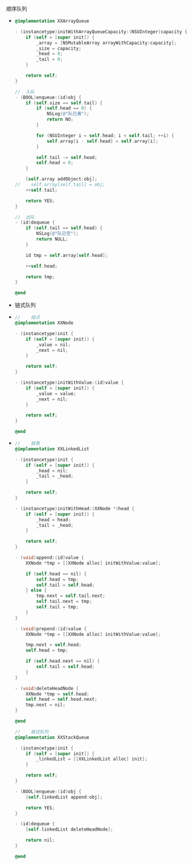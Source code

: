 顺序队列

* ```Objective-C
  @implementation XXArrayQueue

  - (instancetype)initWithArrayQueueCapacity:(NSUInteger)capacity {
      if (self = [super init]) {
          _array = [NSMutableArray arrayWithCapacity:capacity];
          _size = capacity;
          _head = 0;
          _tail = 0;
      }

      return self;
  }

  //  入队
  - (BOOL)enqueue:(id)obj {
      if (self.size == self.tail) {
          if (self.head == 0) {
              NSLog(@"队已满");
              return NO;
          }

          for (NSUInteger i = self.head; i < self.tail; ++i) {
              self.array[i - self.head] = self.array[i];
          }

          self.tail -= self.head;
          self.head = 0;
      }

      [self.array addObject:obj];
  //    self.array[self.tail] = obj;
      ++self.tail;

      return YES;
  }

  //  出队
  - (id)dequeue {
      if (self.tail == self.head) {
          NSLog(@"队已空");
          return NULL;
      }

      id tmp = self.array[self.head];

      ++self.head;

      return tmp;
  }

  @end
  ```
* 链式队列

* ```Objective-C
  //    结点
  @implementation XXNode

  - (instancetype)init {
      if (self = [super init]) {
          _value = nil;
          _next = nil;
      }

      return self;
  }

  - (instancetype)initWithValue:(id)value {
      if (self = [super init]) {
          _value = value;
          _next = nil;
      }

      return self;
  }

  @end
  ```
* ```Objective-C
  //    链表
  @implementation XXLinkedList

  - (instancetype)init {
      if (self = [super init]) {
          _head = nil;
          _tail = _head;
      }

      return self;
  }

  - (instancetype)initWithHead:(XXNode *)head {
      if (self = [super init]) {
          _head = head;
          _tail = _head;
      }

      return self;
  }

  - (void)append:(id)value {
      XXNode *tmp = [[XXNode alloc] initWithValue:value];

      if (self.head == nil) {
          self.head = tmp;
          self.tail = self.head;
      } else {
          tmp.next = self.tail.next;
          self.tail.next = tmp;
          self.tail = tmp;
      }
  }

  - (void)prepend:(id)value {
      XXNode *tmp = [[XXNode alloc] initWithValue:value];

      tmp.next = self.head;
      self.head = tmp;

      if (self.head.next == nil) {
          self.tail = self.head;
      }
  }

  - (void)deleteHeadNode {
      XXNode *tmp = self.head;
      self.head = self.head.next;
      tmp.next = nil;
  }

  @end
  ```

  ```Objective-C
  //    链式队列
  @implementation XXStackQueue

  - (instancetype)init {
      if (self = [super init]) {
          _linkedList = [[XXLinkedList alloc] init];
      }

      return self;
  }

  - (BOOL)enqueue:(id)obj {
      [self.linkedList append:obj];

      return YES;
  }

  - (id)dequeue {
      [self.linkedList deleteHeadNode];

      return nil;
  }

  @end
  ```



